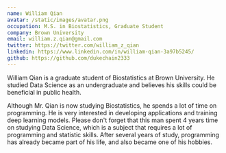```yaml
---
name: William Qian
avatar: /static/images/avatar.png
occupation: M.S. in Biostatistics, Graduate Student
company: Brown University
email: william.z.qian@gmail.com
twitter: https://twitter.com/william_z_qian
linkedin: https://www.linkedin.com/in/william-qian-3a97b5245/
github: https://github.com/dukechain2333
---
```


William Qian is a graduate student of Biostatistics at Brown University. He studied Data Science as an undergraduate and believes his skills could be beneficial in public health.

Although Mr. Qian is now studying Biostatistics, he spends a lot of time on programming. He is very interested in developing applications and training deep learning models.
Please don't forget that this man spent 4 years time on studying Data Science, which is a subject that requires a lot of programming and statistic skills.
After several years of study, programming has already became part of his life, and also became one of his hobbies.
